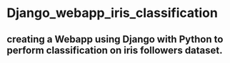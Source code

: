 # Django_webapp_iris_classification

## creating a Webapp using Django with Python to perform classification on iris followers dataset.

